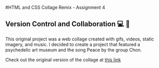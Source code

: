 #HTML and CSS Collage Remix - Assignment 4

## Version Control and Collaboration :computer: :art:

This original project was a web collage created with gifs, videos, static imagery, and music. I decided to create a project that featured a psychedelic art museum and the song Peace by the group Chon. 

Check out the original version of the collage at [this link](http://i6.cims.nyu.edu/~mc6741/drawing/assignment1/index.html)
